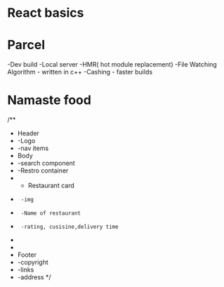 # React basics


# Parcel
-Dev build
-Local server
-HMR( hot module replacement)
-File Watching Algorithm - written in c++
-Cashing - faster builds



# Namaste food
/**
 * Header
 * -Logo
 * -nav items
 * Body
 * -search component
 * -Restro container
 *   - Restaurant card
 *      -img
 *      -Name of restaurant
 *      -rating, cusisine,delivery time
 *     
 * 
 * Footer
 * -copyright
 * -links
 * -address
 */
